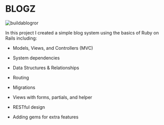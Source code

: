 # BLOGZ

![buildablogror](https://user-images.githubusercontent.com/26418542/34388790-b9741f4e-eb03-11e7-9572-4d725f22db45.png)

In this project I created a simple blog system using the basics of Ruby on Rails including:

* Models, Views, and Controllers (MVC)

* System dependencies

* Data Structures & Relationships

* Routing

* Migrations

* Views with forms, partials, and helper

* RESTful design

* Adding gems for extra features
